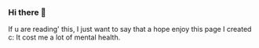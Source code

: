 ### Hi there 👋
If u are reading' this, I just want to say that a hope enjoy this page I created c: It cost me a lot of mental health.
